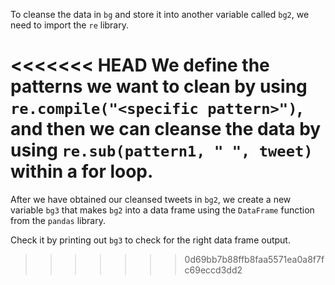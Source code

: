 To cleanse the data in `bg` and store it into another variable called `bg2`, we need to import the `re` library.

<<<<<<< HEAD
We define the patterns we want to clean by using `re.compile("<specific pattern>")`, and then we can cleanse the data by using `re.sub(pattern1, " ", tweet)` within a for loop.
=======

After we have obtained our cleansed tweets in `bg2`, we create a new variable `bg3` that makes `bg2` into a data frame using the `DataFrame` function from the `pandas` library. 

Check it by printing out `bg3` to check for the right data frame output.

>>>>>>> 0d69bb7b88ffb8faa5571ea0a8f7fc69eccd3dd2
